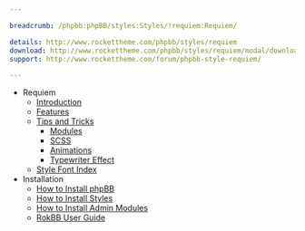 ```yaml
---

breadcrumb: /phpbb:phpBB/styles:Styles/!requiem:Requiem/

details: http://www.rockettheme.com/phpbb/styles/requiem
download: http://www.rockettheme.com/phpbb/styles/requiem/modal/downloads
support: http://www.rockettheme.com/forum/phpbb-style-requiem/

---
```


* Requiem
	* [Introduction](INDEX.md#introduction)
	* [Features](INDEX.md#features)
    * [Tips and Tricks](tips.md)
        * [Modules](tips.md#modules)
        * [SCSS](tips.md#scss-compiler)
        * [Animations](tips.md#animation)
        * [Typewriter Effect](tips.md#typewriter-effect)
    * [Style Font Index](../../../technical_tips/general/font_index.md)
* Installation
	* [How to Install phpBB](../../start/install_31.md)
	* [How to Install Styles](../../start/styles_31.md)
	* [How to Install Admin Modules](../../start/styles_31.md#installing-administrative-modules)
    * [RokBB User Guide](../../start/user_guide.md)
